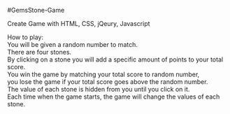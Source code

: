 #GemsStone-Game</br>

Create Game with HTML, CSS, jQeury, Javascript</br>

How to play:<br>
You will be given a random number to match.<br>
There are four stones.</br> 
By clicking on a stone you will add a specific amount of points to your total score.<br>
You win the game by matching your total score to random number,<br> 
you lose the game if your total score goes above the random number.<br> 
The value of each stone is hidden from you until you click on it.<br>
Each time when the game starts, the game will change the values of each stone.

